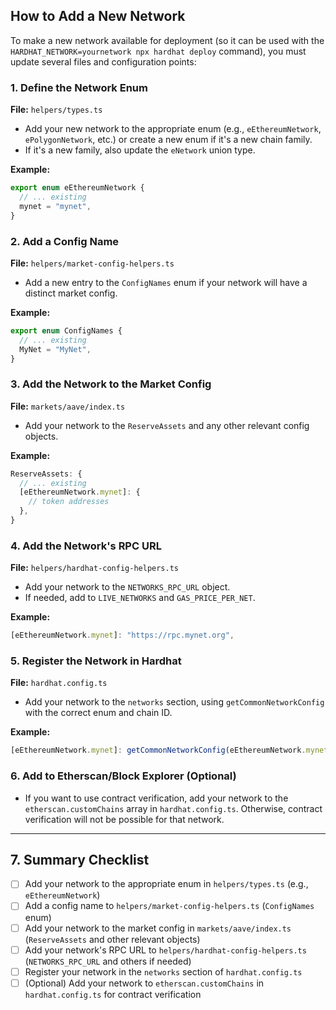 ## How to Add a New Network

To make a new network available for deployment (so it can be used with the `HARDHAT_NETWORK=yournetwork npx hardhat deploy` command), you must update several files and configuration points:

### 1. Define the Network Enum

**File:** `helpers/types.ts`

- Add your new network to the appropriate enum (e.g., `eEthereumNetwork`, `ePolygonNetwork`, etc.) or create a new enum if it's a new chain family.
- If it's a new family, also update the `eNetwork` union type.

**Example:**
```ts
export enum eEthereumNetwork {
  // ... existing
  mynet = "mynet",
}
```

### 2. Add a Config Name

**File:** `helpers/market-config-helpers.ts`

- Add a new entry to the `ConfigNames` enum if your network will have a distinct market config.

**Example:**
```ts
export enum ConfigNames {
  // ... existing
  MyNet = "MyNet",
}
```

### 3. Add the Network to the Market Config

**File:** `markets/aave/index.ts`

- Add your network to the `ReserveAssets` and any other relevant config objects.

**Example:**
```ts
ReserveAssets: {
  // ... existing
  [eEthereumNetwork.mynet]: {
    // token addresses
  },
}
```

### 4. Add the Network's RPC URL

**File:** `helpers/hardhat-config-helpers.ts`

- Add your network to the `NETWORKS_RPC_URL` object.
- If needed, add to `LIVE_NETWORKS` and `GAS_PRICE_PER_NET`.

**Example:**
```ts
[eEthereumNetwork.mynet]: "https://rpc.mynet.org",
```

### 5. Register the Network in Hardhat

**File:** `hardhat.config.ts`

- Add your network to the `networks` section, using `getCommonNetworkConfig` with the correct enum and chain ID.

**Example:**
```ts
[eEthereumNetwork.mynet]: getCommonNetworkConfig(eEthereumNetwork.mynet, 12345),
```

### 6. Add to Etherscan/Block Explorer (Optional)

- If you want to use contract verification, add your network to the `etherscan.customChains` array in `hardhat.config.ts`. Otherwise, contract verification will not be possible for that network.

---

## 7. Summary Checklist

- [ ] Add your network to the appropriate enum in `helpers/types.ts` (e.g., `eEthereumNetwork`)
- [ ] Add a config name to `helpers/market-config-helpers.ts` (`ConfigNames` enum)
- [ ] Add your network to the market config in `markets/aave/index.ts` (`ReserveAssets` and other relevant objects)
- [ ] Add your network's RPC URL to `helpers/hardhat-config-helpers.ts` (`NETWORKS_RPC_URL` and others if needed)
- [ ] Register your network in the `networks` section of `hardhat.config.ts`
- [ ] (Optional) Add your network to `etherscan.customChains` in `hardhat.config.ts` for contract verification